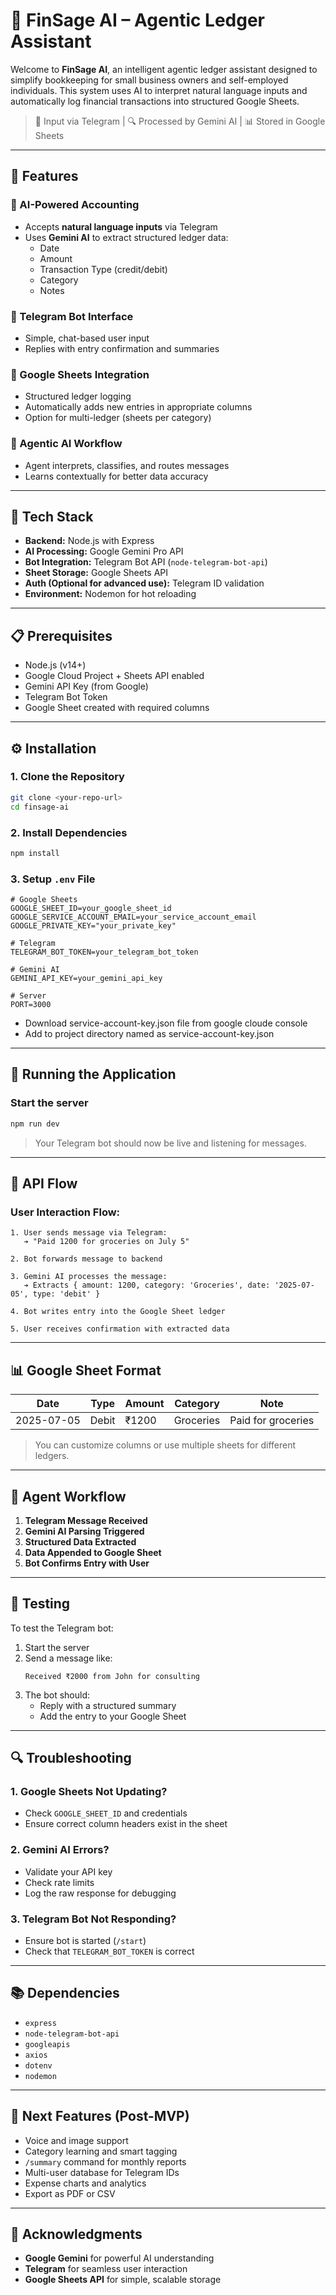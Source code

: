 # 🧐 FinSage AI – Agentic Ledger Assistant

Welcome to **FinSage AI**, an intelligent agentic ledger assistant designed to simplify bookkeeping for small business owners and self-employed individuals. This system uses AI to interpret natural language inputs and automatically log financial transactions into structured Google Sheets.

> 📱 Input via Telegram | 🔍 Processed by Gemini AI | 📊 Stored in Google Sheets

---

## 🚀 Features

### 💬 AI-Powered Accounting

- Accepts **natural language inputs** via Telegram
- Uses **Gemini AI** to extract structured ledger data:
  - Date
  - Amount
  - Transaction Type (credit/debit)
  - Category
  - Notes

### 📲 Telegram Bot Interface

- Simple, chat-based user input
- Replies with entry confirmation and summaries

### 📄 Google Sheets Integration

- Structured ledger logging
- Automatically adds new entries in appropriate columns
- Option for multi-ledger (sheets per category)

### 🧠 Agentic AI Workflow

- Agent interprets, classifies, and routes messages
- Learns contextually for better data accuracy

---

## 💠 Tech Stack

- **Backend:** Node.js with Express
- **AI Processing:** Google Gemini Pro API
- **Bot Integration:** Telegram Bot API (`node-telegram-bot-api`)
- **Sheet Storage:** Google Sheets API
- **Auth (Optional for advanced use):** Telegram ID validation
- **Environment:** Nodemon for hot reloading

---

## 📋 Prerequisites

- Node.js (v14+)
- Google Cloud Project + Sheets API enabled
- Gemini API Key (from Google)
- Telegram Bot Token
- Google Sheet created with required columns

---

## ⚙️ Installation

### 1. Clone the Repository

```bash
git clone <your-repo-url>
cd finsage-ai
```

### 2. Install Dependencies

```bash
npm install
```

### 3. Setup `.env` File

```env
# Google Sheets
GOOGLE_SHEET_ID=your_google_sheet_id
GOOGLE_SERVICE_ACCOUNT_EMAIL=your_service_account_email
GOOGLE_PRIVATE_KEY="your_private_key"

# Telegram
TELEGRAM_BOT_TOKEN=your_telegram_bot_token

# Gemini AI
GEMINI_API_KEY=your_gemini_api_key

# Server
PORT=3000
```

- Download service-account-key.json file from google cloude console
- Add to project directory named as service-account-key.json
---

## 🚀 Running the Application

### Start the server

```bash
npm run dev
```

> Your Telegram bot should now be live and listening for messages.

---

## 📝 API Flow

### User Interaction Flow:

```
1. User sends message via Telegram:
   ➔ "Paid 1200 for groceries on July 5"

2. Bot forwards message to backend

3. Gemini AI processes the message:
   ➔ Extracts { amount: 1200, category: 'Groceries', date: '2025-07-05', type: 'debit' }

4. Bot writes entry into the Google Sheet ledger

5. User receives confirmation with extracted data
```

---

## 📊 Google Sheet Format

| Date       | Type  | Amount | Category  | Note               |
| ---------- | ----- | ------ | --------- | ------------------ |
| 2025-07-05 | Debit | ₹1200  | Groceries | Paid for groceries |

> You can customize columns or use multiple sheets for different ledgers.

---

## 🔄 Agent Workflow

1. **Telegram Message Received**
2. **Gemini AI Parsing Triggered**
3. **Structured Data Extracted**
4. **Data Appended to Google Sheet**
5. **Bot Confirms Entry with User**

---

## 🧪 Testing

To test the Telegram bot:

1. Start the server
2. Send a message like:
   ```
   Received ₹2000 from John for consulting
   ```
3. The bot should:
   - Reply with a structured summary
   - Add the entry to your Google Sheet

---

## 🔍 Troubleshooting

### 1. Google Sheets Not Updating?

- Check `GOOGLE_SHEET_ID` and credentials
- Ensure correct column headers exist in the sheet

### 2. Gemini AI Errors?

- Validate your API key
- Check rate limits
- Log the raw response for debugging

### 3. Telegram Bot Not Responding?

- Ensure bot is started (`/start`)
- Check that `TELEGRAM_BOT_TOKEN` is correct

---

## 📚 Dependencies

- `express`
- `node-telegram-bot-api`
- `googleapis`
- `axios`
- `dotenv`
- `nodemon`

---

## 🧠 Next Features (Post-MVP)

- Voice and image support
- Category learning and smart tagging
- `/summary` command for monthly reports
- Multi-user database for Telegram IDs
- Expense charts and analytics
- Export as PDF or CSV

---

## 🙏 Acknowledgments

- **Google Gemini** for powerful AI understanding
- **Telegram** for seamless user interaction
- **Google Sheets API** for simple, scalable storage

